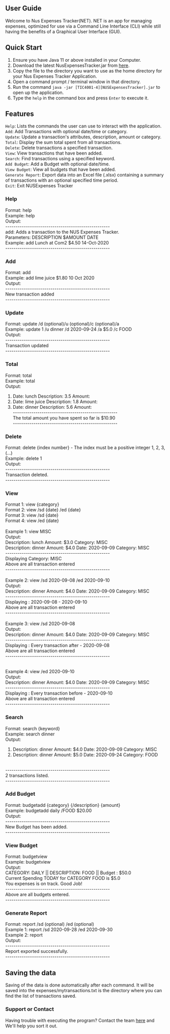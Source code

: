 ## User Guide

Welcome to Nus Expenses Tracker(NET). NET is an app for managing expenses, optimized for use via a Command Line Interface (CLI) while still having the benefits of a Graphical User Interface (GUI). 

## Quick Start
1. Ensure you have Java 11 or above installed in your Computer.
2. Download the latest NusExpensesTracker.jar from [here](https://github.com/AY2021S1-TIC4001-4/tp/releases).
3. Copy the file to the directory you want to use as the home directory for your Nus Expenses Tracker Application.
4. Open a command prompt / terminal window in that directory.
5. Run the command ```java -jar [TIC4001-4][NUSExpensesTracker].jar``` to open up the application.
6. Type the ```help``` in the command box and press ```Enter``` to execute it.

## Features
```Help```: Lists the commands the user can use to interact with the application. <br/>
```Add```: Add Transactions with optional date/time or category. <br/>
```Update```: Update a transaction's attributes, description, amount or category.  <br/>
```Total```: Display the sum total spent from all transactions. <br/>
```Delete```: Delete transactions a specified transaction. <br/>
```View```: View transactions that have been added. <br/>
```Search```: Find transactions using a specified keyword. <br/>
```Add Budget```: Add a Budget with optional date/time. <br/>
```View Budget```: View all budgets that have been added. <br/>
```Generate Report```: Export data into an Excel file (.xlsx) containing a summary of transactions with an optional specified time period. <br/>
```Exit```: Exit NUSExpenses Tracker <br/>

<div style="page-break-after: always;"></div>

### Help
Format: help <br/>
Example: help <br/>
Output: <br/>
---------------------------------------------------<br/>
add: Adds a transaction to the NUS Expenses Tracker. <br/>
Parameters: DESCRIPTION $AMOUNT DATE <br/>
Example: add Lunch at Com2 $4.50 14-Oct-2020 <br/>
---------------------------------------------------<br/>

### Add
Format: add <description><amount><date><br/>
Example: add lime juice $1.80 10 Oct 2020 <br/>
Output: <br/>
---------------------------------------------------<br/>
New transaction added<br/>
---------------------------------------------------<br/>

### Update
Format: update <index> /d <date>(optional)/u <usage>(optional)/c <category>(optional)/a <amount><br/>
Example: update 1 /u dinner /d 2020-09-24 /a $5.0 /c FOOD <br/>
Output: <br/>
---------------------------------------------------<br/>
Transaction updated<br/>
---------------------------------------------------<br/>

### Total
Format: total  <br/>
Example: total <br/>
Output: <br/>
1.  Date: lunch Description: 3.5 Amount: <br/>
2.  Date: lime juice Description: 1.8 Amount: <br/>
3.  Date: dinner Description: 5.6 Amount: <br/>
---------------------------------------------------<br/>
The total amount you have spent so far is $10.90<br/>
---------------------------------------------------<br/>

### Delete
Format: delete {index number} - The index must be a positive integer 1, 2, 3,(...) <br/>
Example: delete 1 <br/>
Output: <br/>
---------------------------------------------------<br/>
Transaction deleted. <br/>
---------------------------------------------------<br/>

### View
Format 1: view {category} <br/>
Format 2: view /sd {date} /ed {date}  <br/>
Format 3: view /sd {date}  <br/>
Format 4: view /ed {date}  <br/>
<br/>
Example 1: view MISC <br/>
Output: <br/>
Description: lunch Amount: $3.0 Category: MISC  <br/>
Description: dinner Amount: $4.0 Date: 2020-09-09 Category: MISC  <br/>
---------------------------------------------------<br/>
Displaying Category: MISC<br/>
Above are all transaction entered<br/>
---------------------------------------------------<br/>
<br/>
Example 2: view /sd 2020-09-08 /ed 2020-09-10 <br/>
Output: <br/>
Description: dinner Amount: $4.0 Date: 2020-09-09 Category: MISC <br/>
---------------------------------------------------<br/>
Displaying : 2020-09-08 - 2020-09-10<br/>
Above are all transaction entered<br/>
---------------------------------------------------<br/>
<br/>
Example 3: view /sd 2020-09-08 <br/>
Output: <br/>
Description: dinner Amount: $4.0 Date: 2020-09-09 Category: MISC <br/>
---------------------------------------------------<br/>
Displaying : Every transaction after - 2020-09-08<br/>
Above are all transaction entered<br/>
---------------------------------------------------<br/>

<div style="page-break-after: always;"></div>

<br/>
Example 4: view /ed 2020-09-10 <br/>
Output: <br/>
Description: dinner Amount: $4.0 Date: 2020-09-09 Category: MISC <br/>
---------------------------------------------------<br/>
Displaying : Every transaction before - 2020-09-10<br/>
Above are all transaction entered<br/>
---------------------------------------------------<br/>

### Search
Format: search {keyword} <br/>
Example: search dinner <br/>
Output: <br/>
1.  Description: dinner Amount: $4.0 Date: 2020-09-09 Category: MISC <br/>
2.  Description:  dinner  Amount: $5.0 Date: 2020-09-24 Category: FOOD <br/>
<br/>
---------------------------------------------------<br/>
2 transactions listed. <br/>
---------------------------------------------------<br/>

### Add Budget
Format: budgetadd {category} {/description} {amount}<br/>
Example: budgetadd daily /FOOD $20.00 <br/>
Output: <br/>
---------------------------------------------------<br/>
New Budget has been added. <br/>
---------------------------------------------------<br/>

### View Budget
Format: budgetview <br/>
Example: budgetview <br/>
Output: <br/>
CATEGORY: DAILY || DESCRIPTION: FOOD || Budget : $50.0 <br/>
Current Spending TODAY for CATEGORY FOOD is $5.0 <br/>
You expenses is on track. Good Job! <br/>
---------------------------------------------------<br/>
Above are all budgets entered. <br/>
---------------------------------------------------<br/>

### Generate Report
Format: report /sd <start date>(optional) /ed <end date> (optional)<br/>
Example 1: report /sd 2020-09-28 /ed 2020-09-30 <br/> 
Example 2: report <br/>
Output: <br/>
---------------------------------------------------<br/>
Report exported successfully. <br/>
---------------------------------------------------<br/>

## Saving the data <br/>
Saving of the data is done automatically after each command. It will be saved into the
expenses/mytransactions.txt is the directory where you can find the list of transactions saved. <br/>

### Support or Contact <br/>
Having trouble with executing the program? Contact the team [here](https://ay2021s1-tic4001-4.github.io/tp/AboutUs.html) and We'll help you sort it out. 